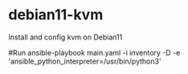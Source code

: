 # debian11-kvm
Install and config kvm on Debian11 

#Run
ansible-playbook main.yaml -i inventory -D -e 'ansible_python_interpreter=/usr/bin/python3'
